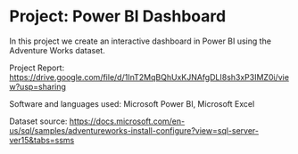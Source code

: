 # Project: Power BI Dashboard

In this project we create an interactive dashboard in Power BI using the Adventure Works dataset.

Project Report: https://drive.google.com/file/d/1InT2MqBQhUxKJNAfgDLI8sh3xP3IMZ0i/view?usp=sharing

Software and languages used: Microsoft Power BI, Microsoft Excel

Dataset source: https://docs.microsoft.com/en-us/sql/samples/adventureworks-install-configure?view=sql-server-ver15&tabs=ssms
